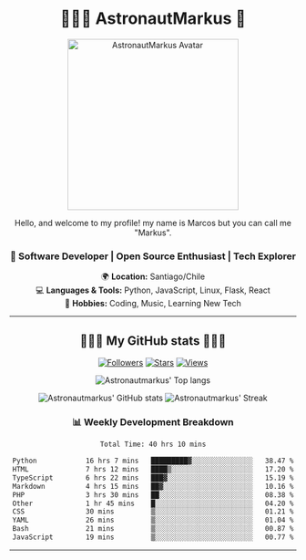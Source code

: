 <div align="center">

# 👨🏻‍🚀 AstronautMarkus 🚀

<img src="https://avatars.githubusercontent.com/u/107640696?v=4" alt="AstronautMarkus Avatar" width="300">

Hello, and welcome to my profile! my name is Marcos but you can call me "Markus".

### 🚀 Software Developer | Open Source Enthusiast | Tech Explorer

🌍 **Location:** Santiago/Chile  
💻 **Languages & Tools:** Python, JavaScript, Linux, Flask, React  
🌟 **Hobbies:** Coding, Music, Learning New Tech  

---
## 🌟🌟🌟 My GitHub stats 🌟🌟🌟



[![Followers](https://img.shields.io/github/followers/AstronautMarkus?label=Followers&style=for-the-badge&color=red)](https://github.com/AstronautMarkus?tab=followers)
[![Stars](https://img.shields.io/github/stars/AstronautMarkus?label=Stars&style=for-the-badge&color=green)](https://github.com/AstronautMarkus?tab=repositories)
[![Views](http://estruyf-github.azurewebsites.net/api/VisitorHit?user=astronautmarkus&countColorcountColor&countColor=lightblue)](https://github.com/AstronautMarkus?tab=repositories)



![Astronautmarkus' Top langs](https://github-readme-stats.vercel.app/api/top-langs/?username=astronautmarkus&hide_progress=false)

![Astronautmarkus' GitHub stats](https://github-readme-stats.vercel.app/api?username=astronautmarkus&show_icons=true)
![Astronautmarkus' Streak](https://github-readme-streak-stats.herokuapp.com/?user=astronautmarkus&theme=default&hide_border=true)


### 📊 Weekly Development Breakdown
<!--START_SECTION:waka-->

```txt
Total Time: 40 hrs 10 mins

Python            16 hrs 7 mins   █████████▓░░░░░░░░░░░░░░░   38.47 %
HTML              7 hrs 12 mins   ████▒░░░░░░░░░░░░░░░░░░░░   17.20 %
TypeScript        6 hrs 22 mins   ███▓░░░░░░░░░░░░░░░░░░░░░   15.19 %
Markdown          4 hrs 15 mins   ██▓░░░░░░░░░░░░░░░░░░░░░░   10.16 %
PHP               3 hrs 30 mins   ██░░░░░░░░░░░░░░░░░░░░░░░   08.38 %
Other             1 hr 45 mins    █░░░░░░░░░░░░░░░░░░░░░░░░   04.20 %
CSS               30 mins         ▒░░░░░░░░░░░░░░░░░░░░░░░░   01.21 %
YAML              26 mins         ▒░░░░░░░░░░░░░░░░░░░░░░░░   01.04 %
Bash              21 mins         ▒░░░░░░░░░░░░░░░░░░░░░░░░   00.87 %
JavaScript        19 mins         ▒░░░░░░░░░░░░░░░░░░░░░░░░   00.77 %
```

<!--END_SECTION:waka-->


---

</div>
